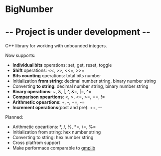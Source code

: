 BigNumber
=========

# -- Project is under development -- #

C++ library for working with unbounded integers. 

Now supports:  
- **Individual bits** operations: set, get, reset, toggle
- **Shift** operations: <<, >>, <<=, >>=
- **Bits counting** operations: total bits number
- Initialization **from string**: decimal number string, binary number string
- Converting **to string**: decimal number string, binary number string
- **Binary operations**: ~, &, |, ^, &=, |=, ^=
- **Comparison opeartions**: <, >, <=, >=, ==, !=
- **Arithmetic opeartions**: +, -, +=, -=
- **Increment operations**(post and pre): ++, --

Planned:
- Arithmetic opeartions: *, /, %, *=, /=, %=
- Initialization from string: hex number string
- Converting to string: hex number string
- Cross platfrom support
- Make performace comparable to [gmplib](https://gmplib.org/)
